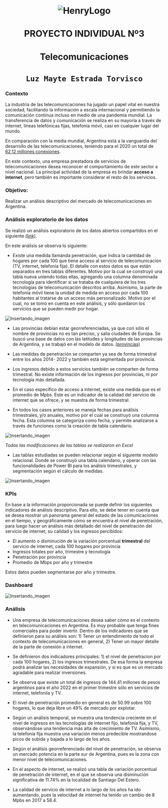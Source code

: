 # <h1 align="center"> ![HenryLogo](https://d31uz8lwfmyn8g.cloudfront.net/Assets/logo-henry-white-lg.png)

# <h1 align="center"> **PROYECTO INDIVIDUAL Nº3**

# <h1 align="center">**Telecomunicaciones**

# <h1 align="center">**`Luz Mayte Estrada Torvisco`**</h1>

### **Contexto**
La industria de las telecomunicaciones ha jugado un papel vital en nuestra sociedad, facilitando la información a escala internacional y permitiendo la comunicación continua incluso en medio de una pandemia mundial. La transferencia de datos y comunicación se realiza en su mayoría a través de internet, líneas telefónicas fijas, telefonía móvil, casi en cualquier lugar del mundo. 

En comparación con la media mundial, Argentina está a la vanguardia del desarrollo de las telecomunicaciones, teniendo para el 2020 un total de [62,12 millones conexiones](https://www.datosmundial.com/america/argentina/telecomunicacion.php). 

En este contexto, una empresa prestadora de servicios de telecomunicaciones desea reconocer el comportamiento de este sector a nivel nacional. La principal actividad de la empresa es brindar **acceso a internet**, pero también es importante considerar el resto de los servicios. 

### **Objetivo:**

Realizar un análisis descriptivo del mercado de telecomunicaciones en Argentina.


### **Análisis exploratorio de los datos**

Se realizó un análisis exploratorio de los datos abiertos compartidos en el siguiente [(link)](https://datosabiertos.enacom.gob.ar/home).

En este análisis se observa lo siguiente:

- Existe una medida llamanda penetración, que indica la cantidad de hogares por cada 100 que tiene acceso al servicio de telecomunicación (TV, internet, telefonía fija). El detalle con estos datos es que están separados en tres tablas diferentes. Motivo por la cual se construyó una tabla nueva uniendo todas ellas, agregando una columna denominada tecnología para identificar si se trataba de cualquiera de los tres tecnologías de telecomunicación descritos arriba. Asimismo, la parte de telefonía móvil tiene la unidad de medida en acceso por cada 100 habitantes al tratarse de un acceso más personalizado. Motivo por el cual, no se tomó en cuenta en este análisis, y sólo quedaron los servicios que se pueden medir por hogar.

![Insertando_imagen](Construccion.png)

- Las provincias debían estar georreferenciadas, ya que con sólo el nombre de provincias no es tan preciso, y salía ciudades de Europa. Se buscó una base de datos con las latitudes y longitudes de las provincias de Argentina, y se trabajó en el modelo de datos. [(provincias)](https://datos.gob.ar/ar/dataset/jgm-servicio-normalizacion-datos-geograficos/archivo/jgm_8.9)

- Las medidas de penetración se comparten ya sea de forma trimestral entre los años 2014- 2022 y también está segmentada por provincia. 

- Los ingresos debido a estos servicios también se comparten de forma trimestral. No existe información de los ingresos por provincias, ni por tecnología más detallada.

- En el caso específico de acceso a internet, existe una medida que es el promedio de Mpbs. Este es un indicador de la calidad del servicio de internet que se ofrece, y se muestra de forma trimestral.

- En todos los casos anteriores se maneja fechas para análisis trimestrales, y/o anuales, motivo por el cual se construyó una columna fecha. Esta columna se categoriza como fecha, y permite analizarse a través de funciones como la creación de tabla calendario. 

![Insertando_imagen](Fecha.png)

_Todas las modificaciones de las tablas se realizaron en Excel_

- Las tablas estudiadas se pueden relacionar según el siguiente modelo relacional. Donde se construyó una tabla calendario, y operar con las funcionalidades de Power BI para los análisis trimestrales, y segmentación según el cálculo de medidas.

![Insertando_imagen](base.png)

### **KPIs**

En base a la información proporcionada se puede definir los siguientes indicadores de análisis descriptivo. Para ello, se debe tener en cuenta que se desea mostrar un panorama general del estado de las comunicaciones en el tiempo, y geográficamente cómo se encuentra el nivel de penetración, para luego hacer un análisis más detallado del nivel de penetración del servicio de internet, su calidad y los ingresos percibidos:

- El aumento o disminución de la variación porcentual **trimestral** del servicio de internet, cada 100 hogares por provincia
- Ingresos totales por año, trimestre y tecnología
- Penetración por provincia
- Promedio de Mbps por año y trimestre

Estos datos pueden segmentarse por año y trimestre.


### **Dashboard**

![Insertando_imagen](Dashboard.png)


### **Análisis**
- Una empresa de telecomunicaciones desea saber cómo es el contexto en telecomunicaciones en Argentina. Es muy probable que tenga fines comerciales para poder invertir. Dentro de los indicadores que se definieron para su análisis son: 1) Tener un entendimiento de todo el contexto de telecomunicaciones en general, 2) Tener un mayor detalle de la parte de conexión a internet. 

- Se definieron dos indicadores principales: 1) el nivel de penetracion por cada 100 hogares, 2) los ingresos trimestrales. De esa forma la empresa podrá analizar las necesidades de expansión, y si es que es un mercado agradable para realizar inversiones.

- Se observa que existe un total de ingresos de 144.41 millones de pesos argentinos para el año 2022 en el primer trimestre sólo en servicios de internet, telefoniía y TV.

- El nivel de penetración promedio en general es de 50.99 sobre 100 hogares, lo que deja libre un 49% de mercado por explotar. 

- Según un análisis temporal, se muestra una tendencia creciente en el nivel de ingresos en las tecnologías de internet fijo, telefonía fija, y TV, observándose una tendencia más alta de crecimiento de TV. Asimismo, la telefonía fija muestra una variación menos predecible mostrandose picos de subida y bajada a lo largo de los años.

- Según el análisis georreferenciado del nivel de penetración, se observa un mercado potencia en la parte sur de Argentina, pues es la zona con menor nivel de telecomunicaciones.

- En el aspecto de internet, se realizó una tabla de variación porcentual de penetración de internet, en el que se observa una disminución significativa de 11.74% en la localidad de Santiago Del Estero.

- La calidad de servicio de internet a lo largo de los años ha ido aumentando, pues la velocidad de internet ha tenido un cambio de 8 Mpbs en 2017 a 58.4.